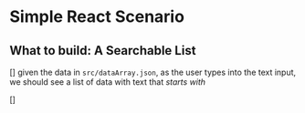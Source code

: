 # Simple React Scenario

## What to build: A Searchable List

[] given the data in `src/dataArray.json`, as the user types into the text input, we should see a list of data with text that _starts with_

[]
